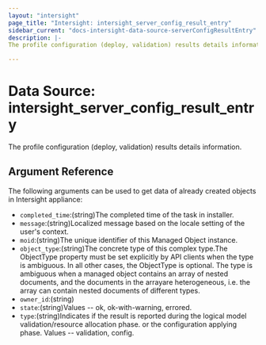 ```yaml
---
layout: "intersight"
page_title: "Intersight: intersight_server_config_result_entry"
sidebar_current: "docs-intersight-data-source-serverConfigResultEntry"
description: |-
The profile configuration (deploy, validation) results details information.

---
```


# Data Source: intersight_server_config_result_entry
The profile configuration (deploy, validation) results details information.

## Argument Reference
The following arguments can be used to get data of already created objects in Intersight appliance:
* `completed_time`:(string)The completed time of the task in installer.
* `message`:(string)Localized message based on the locale setting of the user's context.
* `moid`:(string)The unique identifier of this Managed Object instance.
* `object_type`:(string)The concrete type of this complex type.The ObjectType property must be set explicitly by API clients when the type is ambiguous. In all other cases, the ObjectType is optional. The type is ambiguous when a managed object contains an array of nested documents, and the documents in the arrayare heterogeneous, i.e. the array can contain nested documents of different types.
* `owner_id`:(string)
* `state`:(string)Values  -- ok, ok-with-warning, errored.
* `type`:(string)Indicates if the result is reported during the logical model validation/resource allocation phase. or the configuration applying phase. Values -- validation, config.
